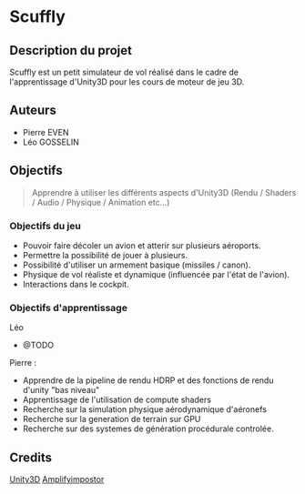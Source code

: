 # Scuffly

## Description du projet

Scuffly est un petit simulateur de vol réalisé dans le cadre de l'apprentissage d'Unity3D pour les cours de moteur de jeu 3D.

## Auteurs

- Pierre EVEN
- Léo GOSSELIN

## Objectifs

> Apprendre à utiliser les différents aspects d'Unity3D (Rendu / Shaders / Audio / Physique / Animation etc...)

### Objectifs du jeu
- Pouvoir faire décoler un avion et atterir sur plusieurs aéroports.
- Permettre la possibilité de jouer à plusieurs.
- Possibilité d'utiliser un armement basique (missiles / canon).
- Physique de vol réaliste et dynamique (influencée par l'état de l'avion).
- Interactions dans le cockpit.

### Objectifs d'apprentissage
Léo
- @TODO

Pierre :
- Apprendre de la pipeline de rendu HDRP et des fonctions de rendu d'unity "bas niveau"
- Apprentissage de l'utilisation de compute shaders
- Recherche sur la simulation physique aérodynamique d'aéronefs
- Recherche sur la generation de terrain sur GPU
- Recherche sur des systemes de génération procédurale controlée.

## Credits
[Unity3D](https://unity3d.com/)
[Amplifyimpostor](http://amplify.pt/unity/amplify-impostors/)
